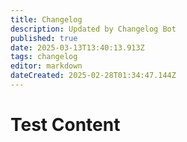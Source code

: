 ```yaml
---
title: Changelog
description: Updated by Changelog Bot
published: true
date: 2025-03-13T13:40:13.913Z
tags: changelog
editor: markdown
dateCreated: 2025-02-28T01:34:47.144Z
---
```


# Test Content